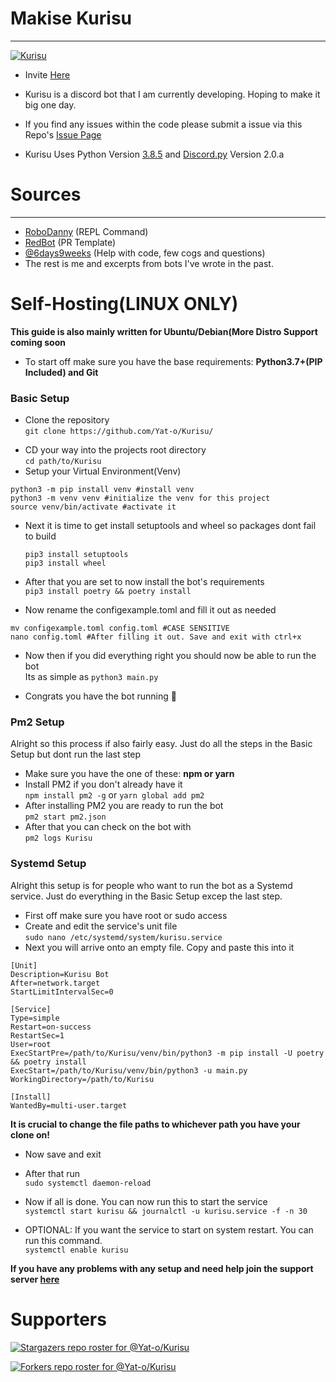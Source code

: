 # Makise Kurisu

***

<a href="https://github.com/Yat-o/Kurisu"><img src="https://i.pinimg.com/originals/15/71/05/15710534840a470e2e2d183141e8e8a5.jpg" alt="Kurisu"></a>

- Invite [Here](https://discordapp.com/oauth2/authorize?&client_id=784474257832804372&scope=bot&permissions=8)

- Kurisu is a discord bot that I am currently developing. Hoping to make it big one day.

- If you find any issues within the code please submit a issue via this
  Repo's [Issue Page](https://github.com/Yat-o/Kurisu/issues)

- Kurisu Uses Python Version [3.8.5](https://www.python.org/downloads/release/python-385/)
  and [Discord.py](https://discordpy.readthedocs.io/en/latest/#) Version 2.0.a
  
# Sources

***

- [RoboDanny](https://github.com/Rapptz/RoboDanny) (REPL Command)
- [RedBot](https://github.com/Cog-Creators/Red-DiscordBot) (PR Template)
- [@6days9weeks](https://www.github.com/6days9weeks/) (Help with code, few cogs and questions)
- The rest is me and excerpts from bots I've wrote in the past.

# Self-Hosting(LINUX ONLY)

**This guide is also mainly written for Ubuntu/Debian(More Distro Support coming soon**
- To start off make sure you have the base requirements: **Python3.7+(PIP Included) and Git**

### Basic Setup

* Clone the repository\
`git clone https://github.com/Yat-o/Kurisu/`
- CD your way into the projects root directory\
`cd path/to/Kurisu`
- Setup your Virtual Environment(Venv)

```shell
python3 -m pip install venv #install venv
python3 -m venv venv #initialize the venv for this project
source venv/bin/activate #activate it
```

* Next it is time to get install setuptools and wheel so packages dont fail to build

  ```shell
  pip3 install setuptools
  pip3 install wheel 
  ```

* After that you are set to now install the bot's requirements\
`pip3 install poetry && poetry install`
- Now rename the configexample.toml and fill it out as needed

```shell
mv configexample.toml config.toml #CASE SENSITIVE
nano config.toml #After filling it out. Save and exit with ctrl+x
```

* Now then if you did everything right you should now be able to run the bot\
Its as simple as `python3 main.py`
- Congrats you have the bot running 🥳

### Pm2 Setup

Alright so this process if also fairly easy. Just do all the steps in the Basic Setup but dont run the last step
- Make sure you have the one of these: **npm or yarn**
- Install PM2 if you don't already have it\
`npm install pm2 -g` or `yarn global add pm2`
- After installing PM2 you are ready to run the bot\
`pm2 start pm2.json`
- After that you can check on the bot with\
`pm2 logs Kurisu`

### Systemd Setup

Alright this setup is for people who want to run the bot as a Systemd service. Just do everything in the Basic Setup excep the last step.
- First off make sure you have root or sudo access
- Create and edit the service's unit file\
  `sudo nano /etc/systemd/system/kurisu.service`
- Next you will arrive onto an empty file. Copy and paste this into it

```
[Unit]
Description=Kurisu Bot
After=network.target
StartLimitIntervalSec=0

[Service]
Type=simple
Restart=on-success
RestartSec=1
User=root
ExecStartPre=/path/to/Kurisu/venv/bin/python3 -m pip install -U poetry && poetry install
ExecStart=/path/to/Kurisu/venv/bin/python3 -u main.py
WorkingDirectory=/path/to/Kurisu

[Install]
WantedBy=multi-user.target
```

**It is crucial to change the file paths to whichever path you have your clone on!**
- Now save and exit
- After that run\
`sudo systemctl daemon-reload`
  
- Now if all is done. You can now run this to start the service\
`systemctl start kurisu && journalctl -u kurisu.service -f -n 30`
  
- OPTIONAL: If you want the service to start on system restart. You can run this command.\
`systemctl enable kurisu`

**If you have any problems with any setup and need help join the support server [here](https://discord.gg/Cs5RdJF9pb)**

# Supporters

[![Stargazers repo roster for @Yat-o/Kurisu](https://reporoster.com/stars/Yat-o/Kurisu)](https://github.com/Yat-o/Kurisu/stargazers)

[![Forkers repo roster for @Yat-o/Kurisu](https://reporoster.com/forks/Yat-o/Kurisu)](https://github.com/Yat-o/Kurisu/network/members)
